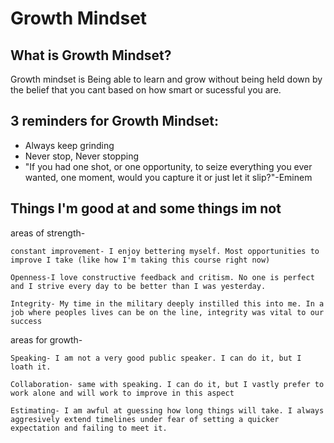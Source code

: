 # Growth Mindset

## What is Growth Mindset?
Growth mindset is Being able to learn and grow without being held down by the belief that you cant based on how smart or sucessful you are.

## 3 reminders for Growth Mindset:
  - Always keep grinding
  - Never stop, Never stopping
  - "If you had one shot, or one opportunity, to seize everything you ever wanted, one moment, would you capture it or just let it slip?"-Eminem
  
  ## Things I'm good at and some things im not
  
areas of strength-

    constant improvement- I enjoy bettering myself. Most opportunities to improve I take (like how I'm taking this course right now)

    Openness-I love constructive feedback and critism. No one is perfect and I strive every day to be better than I was yesterday.

    Integrity- My time in the military deeply instilled this into me. In a job where peoples lives can be on the line, integrity was vital to our success

 

areas for growth-

    Speaking- I am not a very good public speaker. I can do it, but I loath it.
    
    Collaboration- same with speaking. I can do it, but I vastly prefer to work alone and will work to improve in this aspect

    Estimating- I am awful at guessing how long things will take. I always aggresively extend timelines under fear of setting a quicker expectation and failing to meet it.
